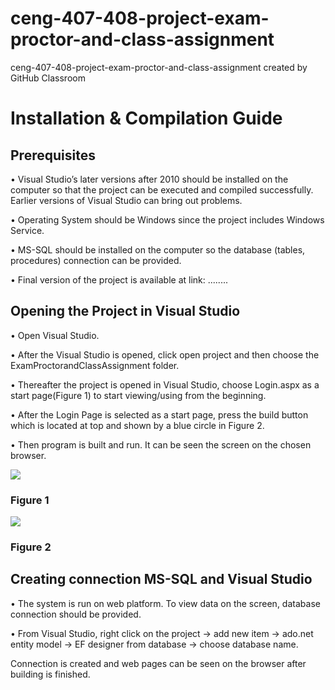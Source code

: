 # ceng-407-408-project-exam-proctor-and-class-assignment
ceng-407-408-project-exam-proctor-and-class-assignment created by GitHub Classroom

# Installation & Compilation Guide

## Prerequisites
•	Visual Studio’s later versions after 2010 should be installed on the computer so that the project can be executed and compiled successfully. Earlier versions of Visual Studio can bring out problems.

•	Operating System should be Windows since the project includes Windows Service.

•	MS-SQL should be installed on the computer so the database (tables, procedures) connection can be provided.

•	Final version of the project is available at link: ........

## Opening the Project in Visual Studio

•	Open Visual Studio.

•	After the Visual Studio is opened, click open project and then choose the ExamProctorandClassAssignment folder.

•	Thereafter the project is opened in Visual Studio, choose Login.aspx as a start page(Figure 1) to start viewing/using from the beginning.

•	After the Login Page is selected as a start page, press the build button which is located at top and shown by a blue circle in Figure 2.

•	Then program is built and run. It can be seen the screen on the chosen browser.


![](https://image.ibb.co/gQdqyy/figure1.jpg)
### Figure 1

![](https://image.ibb.co/kFLQWJ/figure2.jpg)
### Figure 2

## Creating connection MS-SQL and Visual Studio
•	The system is run on web platform. To view data on the screen, database connection should be provided.

•	From Visual Studio, right click on the project -> add new item -> ado.net entity model -> EF designer from database -> choose database name.

Connection is created and web pages can be seen on the browser after building is finished.
